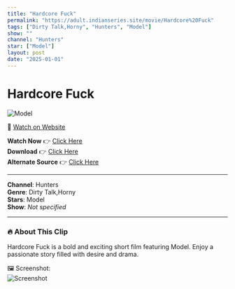 ```yaml
---
title: "Hardcore Fuck"
permalink: "https://adult.indianseries.site/movie/Hardcore%20Fuck"
tags: ["Dirty Talk,Horny", "Hunters", "Model"]
show: ""
channel: "Hunters"
star: ["Model"]
layout: post
date: "2025-01-01"
---
```


# Hardcore Fuck

![Model](https://shorts.desisins.com/wp-content/uploads/2023/10/Bima-Babu-Hunters-DesiSins.com_.jpg)

🔗 [Watch on Website](https://adult.indianseries.site/movie/Hardcore%20Fuck)

**Watch Now** 👉 [Click Here](https://adult.indianseries.site/movie/Hardcore%20Fuck)  
**Download** 👉 [Click Here](https://adult.indianseries.site/movie/Hardcore%20Fuck)  
**Alternate Source** 👉 [Click Here](https://adult.indianseries.site/movie/Hardcore%20Fuck)

---

**Channel**: Hunters  
**Genre**: Dirty Talk,Horny  
**Stars**: Model  
**Show**: *Not specified*

---

### 🔥 About This Clip

Hardcore Fuck is a bold and exciting short film featuring Model. Enjoy a passionate story filled with desire and drama.
 
🖼️ Screenshot:  
![Screenshot](https://shorts.desisins.com/wp-content/uploads/2023/10/Bima-Babu-Hunters-DesiSins.com_.jpg)
